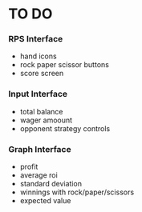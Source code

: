 # TO DO
### RPS Interface
* hand icons
* rock paper scissor buttons
* score screen

### Input Interface
* total balance
* wager amoount
* opponent strategy controls

### Graph Interface
* profit
* average roi
* standard deviation
* winnings with rock/paper/scissors
* expected value
